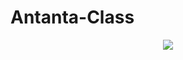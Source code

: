 # Antanta-Class
<p align="center">
  <img src="source/images/3382d9ed-3896-4f5a-82e6-2 6cc7af625cf-Photoroom.png">
</p>
